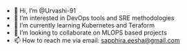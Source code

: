 - 👋 Hi, I’m @Urvashi-91
- 👀 I’m interested in DevOps tools and SRE methodologies
- 🌱 I’m currently learning Kubernetes and Teraform
- 💞️ I’m looking to collaborate on MLOPS based projects
- 📫 How to reach me via email: sapphira.eesha@gmail.com

<!---
Urvashi-91/Urvashi-91 is a ✨ special ✨ repository because its `README.md` (this file) appears on your GitHub profile.
You can click the Preview link to take a look at your changes.
--->
